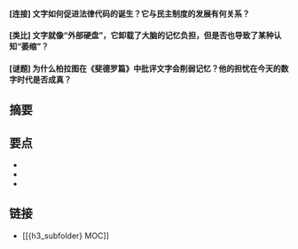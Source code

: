 #### [连接] 文字如何促进法律代码的诞生？它与民主制度的发展有何关系？


#### [类比] 文字就像“外部硬盘”，它卸载了大脑的记忆负担，但是否也导致了某种认知“萎缩”？


#### [谜题] 为什么柏拉图在《斐德罗篇》中批评文字会削弱记忆？他的担忧在今天的数字时代是否成真？


## 摘要


## 要点

- 
- 
- 

## 链接

- [[{h3_subfolder} MOC]]
